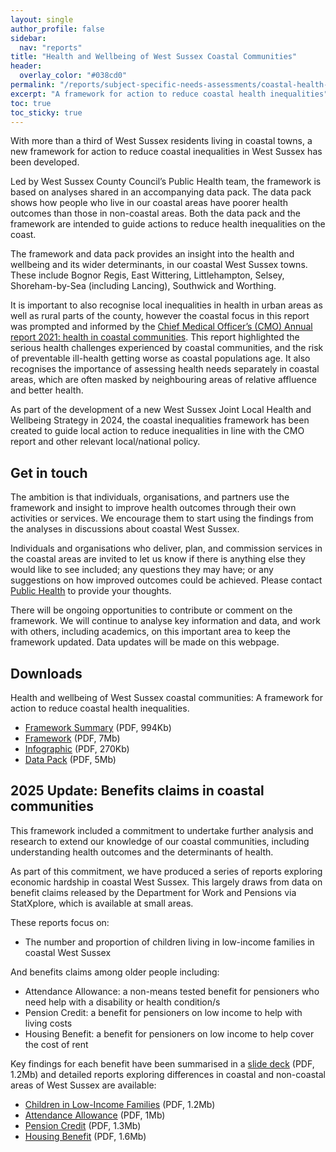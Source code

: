 ```yaml
---
layout: single
author_profile: false
sidebar:
  nav: "reports"
title: "Health and Wellbeing of West Sussex Coastal Communities"
header:
  overlay_color: "#038cd0"
permalink: "/reports/subject-specific-needs-assessments/coastal-health-inequalities/"
excerpt: "A framework for action to reduce coastal health inequalities"
toc: true
toc_sticky: true
---
```

With more than a third of West Sussex residents living in coastal towns, a new framework for action to reduce coastal inequalities in West Sussex has been developed. 

Led by West Sussex County Council’s Public Health team, the framework is based on analyses shared in an accompanying data pack. The data pack shows how people who live in our coastal areas have poorer health outcomes than those in non-coastal areas. Both the data pack and the framework are intended to guide actions to reduce health inequalities on the coast.

The framework and data pack provides an insight into the health and wellbeing and its wider determinants, in our coastal West Sussex towns. These include Bognor Regis, East Wittering, Littlehampton, Selsey, Shoreham-by-Sea (including Lancing), Southwick and Worthing.

It is important to also recognise local inequalities in health in urban areas as well as rural parts of the county, however the coastal focus in this report was prompted and informed by the [Chief Medical Officer’s (CMO) Annual report 2021: health in coastal communities](https://assets.publishing.service.gov.uk/government/uploads/system/uploads/attachment_data/file/1005217/cmo-annual_report-2021-health-in-coastal-communities-summary-and-recommendations-accessible.pdf). This report highlighted the serious health challenges experienced by coastal communities, and the risk of preventable ill-health getting worse as coastal populations age. It also recognises the importance of assessing health needs separately in coastal areas, which are often masked by neighbouring areas of relative affluence and better health.

As part of the development of a new West Sussex Joint Local Health and Wellbeing Strategy in 2024, the coastal inequalities framework has been created to guide local action to reduce inequalities in line with the CMO report and other relevant local/national policy.

## Get in touch

The ambition is that individuals, organisations, and partners use the framework and insight to improve health outcomes through their own activities or services. We encourage them to start using the findings from the analyses in discussions about coastal West Sussex.

Individuals and organisations who deliver, plan, and commission services in the coastal areas are invited to let us know if there is anything else they would like to see included; any questions they may have; or any suggestions on how improved outcomes could be achieved. Please contact <a href="mailto:publichealth@westsussex.gov.uk?subject=Coastal Health Inequalities Framework">Public Health</a> to provide your thoughts.

There will be ongoing opportunities to contribute or comment on the framework. We will continue to analyse key information and data, and work with others, including academics, on this important area to keep the framework updated. Data updates will be made on this webpage. 

## Downloads

Health and wellbeing of West Sussex coastal communities: A framework for action to reduce coastal health inequalities.
* [Framework Summary](/assets/core/west-sussex-coastal-inequalities-summary-v1.pdf) (PDF, 994Kb)
* [Framework](/assets/core/west-sussex-coastal-inequalities-framework-v1.pdf) (PDF, 7Mb)
* [Infographic](/assets/core/west-sussex-coastal-inequalities-infographic-v1.pdf) (PDF, 270Kb)
* [Data Pack](/assets/core/west-sussex-coastal-inequalities-data-pack-v1.pdf) (PDF, 5Mb)

## 2025 Update: Benefits claims in coastal communities

This framework included a commitment to undertake further analysis and research to extend our knowledge of our coastal communities, including understanding health outcomes and the determinants of health.

As part of this commitment, we have produced a series of reports exploring economic hardship in coastal West Sussex. This largely draws from data on benefit claims released by the Department for Work and Pensions via StatXplore, which is available at small areas. 

These reports focus on:

* The number and proportion of children living in low-income families in coastal West Sussex

And benefits claims among older people including:

* Attendance Allowance: a non-means tested benefit for pensioners who need help with a disability or health condition/s   
* Pension Credit: a benefit for pensioners on low income to help with living costs
* Housing Benefit: a benefit for pensioners on low income to help cover the cost of rent

Key findings for each benefit have been summarised in a [slide deck](/assets/pdf/coastal_briefings/2025_07_Summary_of_Benefit_Claims.pdf) (PDF, 1.2Mb) and detailed reports exploring differences in coastal and non-coastal areas of West Sussex are available:

* [Children in Low-Income Families](/assets/pdf/coastal_briefings/2024_11_Child_Poverty_V2.pdf) (PDF, 1.2Mb)
* [Attendance Allowance](/assets/pdf/coastal_briefings/2024_12_Attendance_Allowance_V2.pdf) (PDF, 1Mb)
* [Pension Credit](/assets/pdf/coastal_briefings/2024_12_12_Pension_Credit.pdf) (PDF, 1.3Mb)
* [Housing Benefit](/assets/pdf/coastal_briefings/2025_01_08_Housing_Benefit.pdf) (PDF, 1.6Mb)
